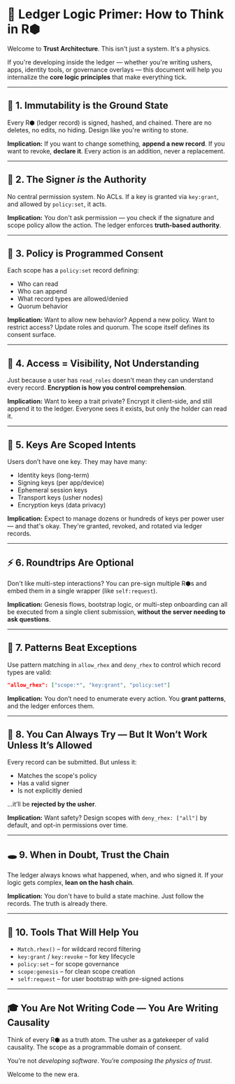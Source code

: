 # 📘 Ledger Logic Primer: How to Think in R⬢

Welcome to **Trust Architecture**. This isn't just a system. It's a physics.

If you're developing inside the ledger — whether you're writing ushers, apps, identity tools, or governance overlays — this document will help you internalize the **core logic principles** that make everything tick.

---

## 🔁 1. Immutability is the Ground State

Every R⬢ (ledger record) is signed, hashed, and chained. There are no deletes, no edits, no hiding. Design like you're writing to stone.

**Implication:** If you want to change something, **append a new record**. If you want to revoke, **declare it**. Every action is an addition, never a replacement.

---

## 🧠 2. The Signer _is_ the Authority

No central permission system. No ACLs. If a key is granted via `key:grant`, and allowed by `policy:set`, it acts.

**Implication:** You don't ask permission — you check if the signature and scope policy allow the action. The ledger enforces **truth-based authority**.

---

## 🎯 3. Policy is Programmed Consent

Each scope has a `policy:set` record defining:

-   Who can read
-   Who can append
-   What record types are allowed/denied
-   Quorum behavior

**Implication:** Want to allow new behavior? Append a new policy. Want to restrict access? Update roles and quorum. The scope itself defines its consent surface.

---

## 🔐 4. Access = Visibility, Not Understanding

Just because a user has `read_roles` doesn't mean they can understand every record. **Encryption is how you control comprehension**.

**Implication:** Want to keep a trait private? Encrypt it client-side, and still append it to the ledger. Everyone sees it exists, but only the holder can read it.

---

## 🎲 5. Keys Are Scoped Intents

Users don’t have one key. They may have many:

-   Identity keys (long-term)
-   Signing keys (per app/device)
-   Ephemeral session keys
-   Transport keys (usher nodes)
-   Encryption keys (data privacy)

**Implication:** Expect to manage dozens or hundreds of keys per power user — and that's okay. They're granted, revoked, and rotated via ledger records.

---

## ⚡ 6. Roundtrips Are Optional

Don't like multi-step interactions? You can pre-sign multiple R⬢s and embed them in a single wrapper (like `self:request`).

**Implication:** Genesis flows, bootstrap logic, or multi-step onboarding can all be executed from a single client submission, **without the server needing to ask questions**.

---

## 🧩 7. Patterns Beat Exceptions

Use pattern matching in `allow_rhex` and `deny_rhex` to control which record types are valid:

```json
"allow_rhex": ["scope:*", "key:grant", "policy:set"]
```

**Implication:** You don’t need to enumerate every action. You **grant patterns**, and the ledger enforces them.

---

## 🧪 8. You Can Always Try — But It Won’t Work Unless It’s Allowed

Every record can be submitted. But unless it:

-   Matches the scope's policy
-   Has a valid signer
-   Is not explicitly denied

…it’ll be **rejected by the usher**.

**Implication:** Want safety? Design scopes with `deny_rhex: ["all"]` by default, and opt-in permissions over time.

---

## 🕳️ 9. When in Doubt, Trust the Chain

The ledger always knows what happened, when, and who signed it. If your logic gets complex, **lean on the hash chain**.

**Implication:** You don't have to build a state machine. Just follow the records. The truth is already there.

---

## 🧰 10. Tools That Will Help You

-   `Match.rhex()` – for wildcard record filtering
-   `key:grant` / `key:revoke` – for key lifecycle
-   `policy:set` – for scope governance
-   `scope:genesis` – for clean scope creation
-   `self:request` – for user bootstrap with pre-signed actions

---

## 🎓 You Are Not Writing Code — You Are Writing Causality

Think of every R⬢ as a truth atom.
The usher as a gatekeeper of valid causality.
The scope as a programmable domain of consent.

You’re not _developing software_. You’re _composing the physics of trust_.

Welcome to the new era.
